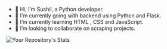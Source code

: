 - 👋 Hi, I’m Sushil, a Python developer.
- 👀 I'm currently going with backend using Python and Flask.
- 🌱 I’m currently learning HTML , CSS and JavaScript.
- 💞️ I’m looking to collaborate on scraping projects.

![Your Repository's Stats](https://github-readme-stats.vercel.app/api?username=sushil-rgb&show_icons=true)
